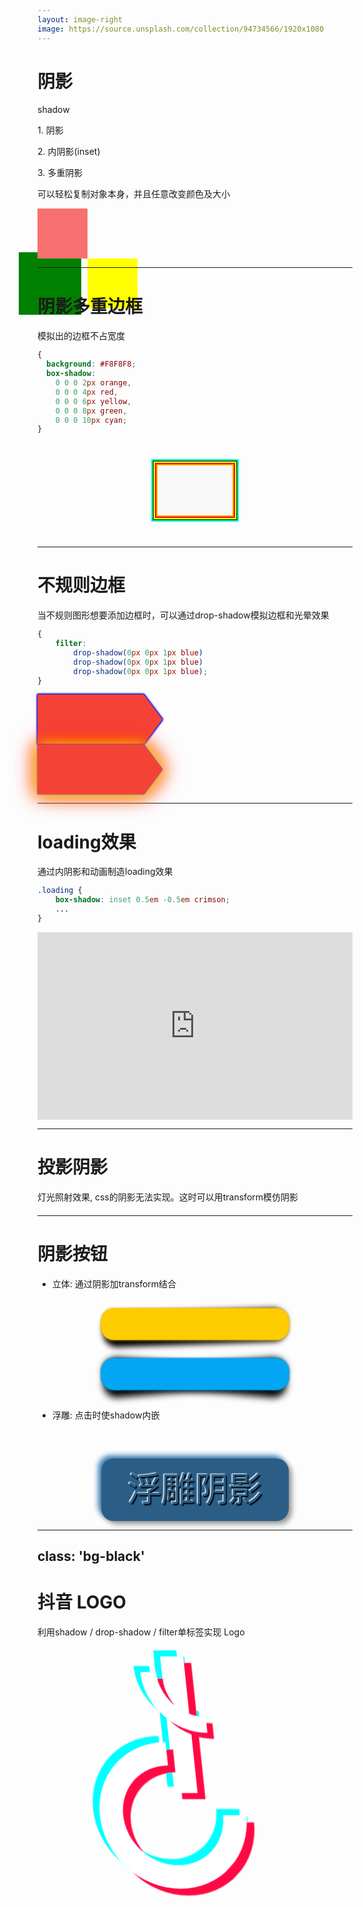 ```yaml
---
layout: image-right
image: https://source.unsplash.com/collection/94734566/1920x1080
---
```


# 阴影

shadow

<v-clicks>

<div>
1. 阴影

<p shadow-xl w-50 h-10 bg-red shadow-red>
</p>
</div>

<div>
    2. 内阴影(inset)
<p shadow-xl w-50 h-10 shadow-inset shadow-red>
</p>
</div>

<div>
3. 多重阴影

<p text="3">可以轻松复制对象本身，并且任意改变颜色及大小</p>

<p class="mul"></p>
</div>

</v-clicks>

<style>
    .mul {
    width: 80px;
    height: 80px;
    background: #F87171;
    box-shadow: 
        80px 80px 0 0 yellow, 
        -20px 80px 0 10px green;
}
</style>

---


# 阴影多重边框

模拟出的边框不占宽度

```css
{
  background: #F8F8F8;
  box-shadow:  
    0 0 0 2px orange,
    0 0 0 4px red,
    0 0 0 6px yellow,
    0 0 0 8px green,
    0 0 0 10px cyan;
}
```
<div class="bgShadow9"></div>

<style>

div.bgShadow9 {
    margin: 50px auto!important;
    width: 120px;
    height: 80px;
    background: #F8F8F8;
  box-shadow:  
    0 0 0 2px orange,
    0 0 0 4px red,
    0 0 0 6px yellow,
    0 0 0 8px green,
    0 0 0 10px cyan;
}
</style>

---

# 不规则边框

当不规则图形想要添加边框时，可以通过drop-shadow模拟边框和光晕效果

```css
{
    filter: 
        drop-shadow(0px 0px 1px blue)
        drop-shadow(0px 0px 1px blue)
        drop-shadow(0px 0px 1px blue);
}
```
<div flex m-10 gap-10 justify-center items-center>
<div class="g-button-unregular-border"></div>
<div class="g-button-unregular-border spread"></div>
</div>


<style>
.g-button-unregular-border {
    position: relative;
    width: 200px;
    height: 80px;
    filter: drop-shadow(0px 0px 1px blue) drop-shadow(0px 0px 1px blue) drop-shadow(0px 0px 1px blue);
}

.spread {
    filter: drop-shadow(0px 0px 1px blue) drop-shadow(0px 0px 12px yellow) drop-shadow(0px 0px 14px red);
}

.g-button-unregular-border::after {
    content: "";
    position: absolute;
    inset: 0;
    clip-path: polygon(85% 0%, 100% 50%, 85% 100%, 0% 100%, 0% 0%);
    background: #f44336;
}
</style>


---

# loading效果

通过内阴影和动画制造loading效果

```css
.loading {
    box-shadow: inset 0.5em -0.5em crimson;
    ...
}

```

<iframe height="300" style="width: 100%;" scrolling="no" title="Crimson Crescent Loading" src="https://codepen.io/Chokcoco/embed/eYpxjdp?default-tab=&editable=true" frameborder="no" loading="lazy" allowtransparency="true" allowfullscreen="true">
  See the Pen <a href="https://codepen.io/Chokcoco/pen/eYpxjdp">
  Crimson Crescent Loading</a> by Chokcoco (<a href="https://codepen.io/Chokcoco">@Chokcoco</a>)
  on <a href="https://codepen.io">CodePen</a>.
</iframe>

---

# 投影阴影

灯光照射效果, css的阴影无法实现。这时可以用transform模仿阴影


<div class="bgLongShadow" w-50 h-50></div>

<style>
.bgLongShadow::before {
    transform-origin: 0 50%;
    transform: translate(100%, 0) skewY(45deg) scaleX(.3);
    background: linear-gradient(90deg, rgba(223, 123, 123, .3), transparent);
    animation: shadowMoveY 5s infinite linear alternate;
}
.bgLongShadow::after {
    transform-origin: 0 0;
    transform: translate(0%, 100%) skewX(45deg) scaleY(.3);
    background: linear-gradient(180deg, rgba(223, 123, 123, .3), transparent);
    animation: shadowMoveX 5s infinite linear alternate;
}
.bgLongShadow::before, .bgLongShadow::after {
    content: "";
    position: absolute;
    top: 0;
    left: 0;
    right: 0;
    bottom: 0;
    z-index: -1;
}
.bgLongShadow {
    position: relative;
    background: rgba(223, 123, 123, .1);
    margin: 20px auto!important;
    background-size: contain;
    background-position: center;
    background-repeat: no-repeat;
}
</style>

---

# 阴影按钮

- 立体: 通过阴影加transform结合

<div class="bgSolidShadow"></div>
<div class="bgSolidShadow2"></div>

- 浮雕: 点击时使shadow内嵌

<div class="g-button-relief">浮雕阴影</div>

<style>
div.bgSolidShadow:hover, div.bgSolidShadow2:hover {
    background: transparent;
}
 div.bgSolidShadow, div.bgSolidShadow2 {
    position: relative;
    width: 300px;
    height: 50px;
    margin: 30px auto;
    background: hsl(48, 100%, 50%);
    border-radius: 20px;
    box-shadow: 0 0 3px 1px hsl(48, 100%, 45%);
    cursor: pointer;
}
.bgSolidShadow::before {
    content: "";
    position: absolute;
    top: 40%;
    left: 5%;
    right: 5%;
    bottom: 0;
    border-radius: 10px;
    transform: translate(0, -15%) rotate(-2deg);
    transform-origin: center center;
    box-shadow: 0 0 10px 12px hsl(0, 0%, 0%);
    z-index: -1;
}
div.bgSolidShadow2 {
    background: hsl(199, 98%, 48%);
    box-shadow: 0 0 3px 1px hsl(199, 98%, 40%);
}

.bgSolidShadow2::before {
    content: "";
    position: absolute;
    top: 50%;
    left: 5%;
    right: 5%;
    bottom: 15%;
    border-radius: 10px;
    transform: translate(0, -20%) rotate(-5deg);
    transform-origin: center center;
    box-shadow: 0 0 12px 12px hsl(0, 0%, 0%);
    z-index: -1;
}
.bgSolidShadow2::after {
    content: "";
    position: absolute;
    top: 50%;
    left: 5%;
    right: 5%;
    bottom: 15%;
    border-radius: 10px;
    transform: translate(0, -20%) rotate(5deg);
    transform-origin: center center;
    box-shadow: 0 0 12px 12px hsl(0, 0%, 0%);
    z-index: -1;
}


.g-button-relief.g-button-relief {
    width: 300px;
    height: 100px;
    line-height: 100px;
    margin: auto;
    margin-top: 60px;
    text-align: center;
    border-radius: 20px;
    font-size: 54px;
    text-align: center;
    box-shadow: 5px 5px 9px rgb(0 0 0 / 40%), -5px -5px 9px rgb(58 127 181);
    cursor: pointer;
    user-select: none;
    transition: .2s all;
    color: #2b5e87;
    background: #2b5e87;
    text-shadow: 1.5px 1.5px 1.5px #000, -1.5px -1.5px 1.5px #fff;
}

.g-button-relief:active {
    box-shadow: 0 0 0 rgb(0 0 0 / 40%), 0 0 0 rgb(58 127 181), inset -5px -5px 9px rgb(58 127 181), inset 5px 5px 9px rgb(0 0 0 / 40%);
    text-shadow: 1.5px 1.5px 1.5px #fff, -1.5px -1.5px 1.5px #000;
}
</style>

---
class: 'bg-black'
---

# 抖音 LOGO
<p text-white>利用shadow / drop-shadow / filter单标签实现 Logo</p>

<div class="tiktok"></div>

<style>
.bg-black{
    background: #1b1b1b;
}
.tiktok {
    position: relative;
    width: 37px;
    height: 218px;
    margin: 30px auto!important;
    background: #fff;
    filter: drop-shadow(-10px -10px 0 #24f6f0) contrast(150%) brightness(110%);
    box-shadow: 11.6px 10px 0 0 #fe2d52;
    z-index: 10;
    animation: TikTokmove 5s infinite ease-in;
}
.tiktok::before {
    content: "";
    position: absolute;
    width: 160px;
    height: 160px;
    border: 37px solid #fff;
    border-top: 37px solid transparent;
    border-radius: 50%;
    top: 137px;
    left: -123px;
    transform: rotate(45deg);
    filter: drop-shadow(16px 0px 0 #fe2d52);
}

.tiktok::after {
    content: "";
    position: absolute;
    width: 143px;
    height: 140px;
    border: 25px solid transparent;
    border-bottom-color: #fff;
    top: -69px;
    right: -121px;
    border-radius: 100%;
    transform: rotate(45deg);
    z-index: -10;
    filter: drop-shadow(14px 0 0 #fe2d52);
}

@keyframes TikTokmove {
    4% {
        transform: skewX(7deg) translate(-30px);
    }
    
    7% {
        transform: skewX(-6deg) translate(18px);
    }
    9% {
        transform: skewX(5deg) translate(-8px);
    }
    10% {
        transform: skewX(-4deg)translate(6px);
    }
    11% {
        transform: skewX(3deg)translate(-4px);
    }
    12% {
        transform: skewX(-2deg) translate(2px);
    }
    13% {
        transform: skewX(1deg) translate(0px);
        filter: drop-shadow(-10px -10px 0 #24f6f0) contrast(120%) brightness(110%) blur(3px);
    }
    30% {
        filter: drop-shadow(-10px -10px 0 #24f6f0) contrast(150%) brightness(120%) blur(0px);
    }
}
</style>
